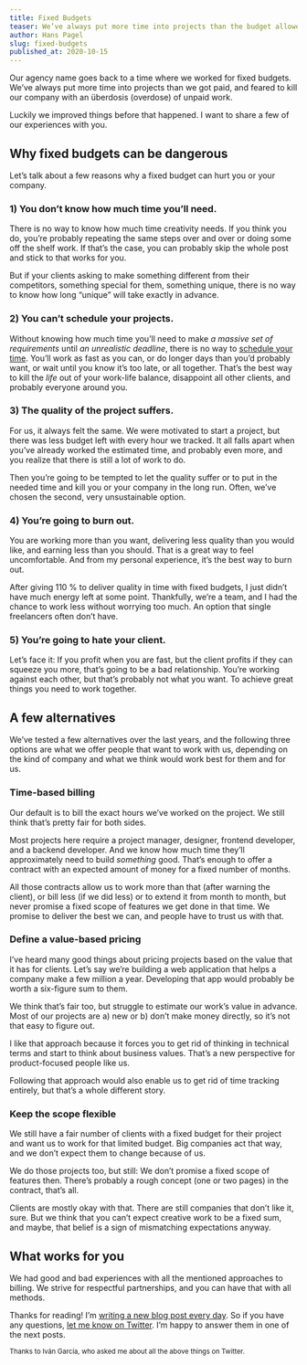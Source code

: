 ```yaml
---
title: Fixed Budgets
teaser: We’ve always put more time into projects than the budget allowed, and feared to kill our company with an overdose of unpaid work. I want to share with you a few of our experiences.
author: Hans Pagel
slug: fixed-budgets
published_at: 2020-10-15
---
```


Our agency name goes back to a time where we worked for fixed budgets. We’ve always put more time into projects than we got paid, and feared to kill our company with an überdosis (overdose) of unpaid work.

Luckily we improved things before that happened. I want to share a few of our experiences with you.

## Why fixed budgets can be dangerous
Let’s talk about a few reasons why a fixed budget can hurt you or your company.

### 1) You don’t know how much time you’ll need.
There is no way to know how much time creativity needs. If you think you do, you’re probably repeating the same steps over and over or doing some off the shelf work. If that’s the case, you can probably skip the whole post and stick to that works for you.

But if your clients asking to make something different from their competitors, something special for them, something unique, there is no way to know how long “unique” will take exactly in advance.

### 2) You can’t schedule your projects.
Without knowing how much time you’ll need to make _a massive set of requirements_ until _an unrealistic deadline_, there is no way to [schedule your time](/post/the-schedule/). You’ll work as fast as you can, or do longer days than you’d probably want, or wait until you know it’s too late, or all together. That’s the best way to kill the *life* out of your work-life balance, disappoint all other clients, and probably everyone around you.

### 3) The quality of the project suffers.
For us, it always felt the same. We were motivated to start a project, but there was less budget left with every hour we tracked. It all falls apart when you’ve already worked the estimated time, and probably even more, and you realize that there is still a lot of work to do.

Then you’re going to be tempted to let the quality suffer or to put in the needed time and kill you or your company in the long run. Often, we’ve chosen the second, very unsustainable option.

### 4) You’re going to burn out.
You are working more than you want, delivering less quality than you would like, and earning less than you should. That is a great way to feel uncomfortable. And from my personal experience, it’s the best way to burn out.

After giving 110 % to deliver quality in time with fixed budgets, I just didn’t have much energy left at some point. Thankfully, we’re a team, and I had the chance to work less without worrying too much. An option that single freelancers often don’t have.

### 5) You’re going to hate your client.
Let’s face it: If you profit when you are fast, but the client profits if they can squeeze you more, that’s going to be a bad relationship. You’re working against each other, but that’s probably not what you want. To achieve great things you need to work together.

## A few alternatives
We’ve tested a few alternatives over the last years, and the following three options are what we offer people that want to work with us, depending on the kind of company and what we think would work best for them and for us.

### Time-based billing
Our default is to bill the exact hours we’ve worked on the project. We still think that’s pretty fair for both sides.

Most projects here require a project manager, designer, frontend developer, and a backend developer. And we know how much time they’ll approximately need to build _something_ good. That’s enough to offer a contract with an expected amount of money for a fixed number of months.

All those contracts allow us to work more than that (after warning the client), or bill less (if we did less) or to extend it from month to month, but never promise a fixed scope of features we get done in that time. We promise to deliver the best we can, and people have to trust us with that.

### Define a value-based pricing
I’ve heard many good things about pricing projects based on the value that it has for clients. Let’s say we’re building a web application that helps a company make a few million a year. Developing that app would probably be worth a six-figure sum to them.

We think that’s fair too, but struggle to estimate our work’s value in advance. Most of our projects are a) new or b) don’t make money directly, so it’s not that easy to figure out.

I like that approach because it forces you to get rid of thinking in technical terms and start to think about business values. That’s a new perspective for product-focused people like us.

Following that approach would also enable us to get rid of time tracking entirely, but that’s a whole different story.

### Keep the scope flexible
We still have a fair number of clients with a fixed budget for their project and want us to work for that limited budget. Big companies act that way, and we don’t expect them to change because of us.

We do those projects too, but still: We don’t promise a fixed scope of features then. There’s probably a rough concept (one or two pages) in the contract, that’s all.

Clients are mostly okay with that. There are still companies that don’t like it, sure. But we think that you can’t expect creative work to be a fixed sum, and maybe, that belief is a sign of mismatching expectations anyway.

## What works for you
We had good and bad experiences with all the mentioned approaches to billing. We strive for respectful partnerships, and you can have that with all methods.

Thanks for reading! I’m [writing a new blog post every day](/post/30-posts/). So if you have any questions, [let me know on Twitter](https://twitter.com/hanspagel). I’m happy to answer them in one of the next posts.

<small>Thanks to Iván García, who asked me about all the above things on Twitter.</small>